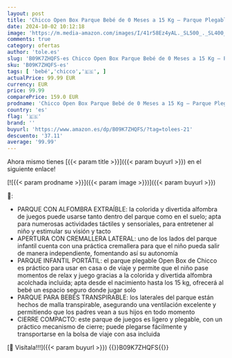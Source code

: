 ```yaml
---
layout: post
title: 'Chicco Open Box Parque Bebé de 0 Meses a 15 Kg – Parque Plegable y Compacto  Parque de Juegos con Alfombra Extraíble  Ventanas de Malla  4 Asas y Bolsa de Transporte  Color Rojo  Lion '
date: 2024-10-02 10:12:18
image: 'https://m.media-amazon.com/images/I/41r58Ez4yAL._SL500_._SL400_.jpg'
comments: true
category: ofertas
author: 'tole.es'
slug: 'B09K7ZHQFS-es Chicco Open Box Parque Bebé de 0 Meses a 15 Kg – Parque...'
sku: 'B09K7ZHQFS-es'
tags: [ 'bebé','chicco','🇪🇸', ]
actualPrice: 99.99 EUR
currency: EUR
price: 99.99
comparePrice: 159.0 EUR
prodname: 'Chicco Open Box Parque Bebé de 0 Meses a 15 Kg – Parque Plegable y Compacto  Parque de Juegos con Alfombra Extraíble  Ventanas de Malla  4 Asas y Bolsa de Transporte  Color Rojo  Lion '
country: 'es'
flag: '🇪🇸'
brand: ''
buyurl: 'https://www.amazon.es/dp/B09K7ZHQFS/?tag=tolees-21'
descuento: '37.11'
average: '99.99'
---
```


Ahora mismo tienes [{{< param title >}}]({{< param buyurl >}}) en el siguiente enlace!

[![{{< param prodname >}}]({{< param image >}})]({{< param buyurl >}})

🔎:

- PARQUE CON ALFOMBRA EXTRAÍBLE: la colorida y divertida alfombra de juegos puede usarse tanto dentro del parque como en el suelo; apta para numerosas actividades táctiles y sensoriales, para entretener al niño y estimular su visión y tacto
- APERTURA CON CREMALLERA LATERAL: uno de los lados del parque infantil cuenta con una práctica cremallera para que el niño pueda salir de manera independiente, fomentando así su autonomía
- PARQUE INFANTIL PORTÁTIL: el parque plegable Open Box de Chicco es práctico para usar en casa o de viaje y permite que el niño pase momentos de relax y juego gracias a la colorida y divertida alfombra acolchada incluida; apta desde el nacimiento hasta los 15 kg, ofrecerá al bebé un espacio seguro donde jugar solo
- PARQUE PARA BEBÉS TRANSPIRABLE: los laterales del parque están hechos de malla transpirable, asegurando una ventilación excelente y permitiendo que los padres vean a sus hijos en todo momento
- CIERRE COMPACTO: este parque de juegos es ligero y plegable, con un práctico mecanismo de cierre; puede plegarse fácilmente y transportarse en la bolsa de viaje con asa incluida

[🛒 Visítala!!!]({{< param buyurl >}})
{{<world>}}B09K7ZHQFS{{</world>}}
